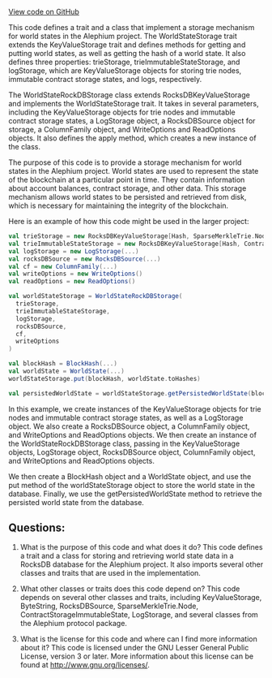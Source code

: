 [View code on GitHub](https://github.com/alephium/alephium/flow/src/main/scala/org/alephium/flow/io/WorldStateStorage.scala)

This code defines a trait and a class that implement a storage mechanism for world states in the Alephium project. The WorldStateStorage trait extends the KeyValueStorage trait and defines methods for getting and putting world states, as well as getting the hash of a world state. It also defines three properties: trieStorage, trieImmutableStateStorage, and logStorage, which are KeyValueStorage objects for storing trie nodes, immutable contract storage states, and logs, respectively.

The WorldStateRockDBStorage class extends RocksDBKeyValueStorage and implements the WorldStateStorage trait. It takes in several parameters, including the KeyValueStorage objects for trie nodes and immutable contract storage states, a LogStorage object, a RocksDBSource object for storage, a ColumnFamily object, and WriteOptions and ReadOptions objects. It also defines the apply method, which creates a new instance of the class.

The purpose of this code is to provide a storage mechanism for world states in the Alephium project. World states are used to represent the state of the blockchain at a particular point in time. They contain information about account balances, contract storage, and other data. This storage mechanism allows world states to be persisted and retrieved from disk, which is necessary for maintaining the integrity of the blockchain.

Here is an example of how this code might be used in the larger project:

```scala
val trieStorage = new RocksDBKeyValueStorage[Hash, SparseMerkleTrie.Node](...)
val trieImmutableStateStorage = new RocksDBKeyValueStorage[Hash, ContractStorageImmutableState](...)
val logStorage = new LogStorage(...)
val rocksDBSource = new RocksDBSource(...)
val cf = new ColumnFamily(...)
val writeOptions = new WriteOptions()
val readOptions = new ReadOptions()

val worldStateStorage = WorldStateRockDBStorage(
  trieStorage,
  trieImmutableStateStorage,
  logStorage,
  rocksDBSource,
  cf,
  writeOptions
)

val blockHash = BlockHash(...)
val worldState = WorldState(...)
worldStateStorage.put(blockHash, worldState.toHashes)

val persistedWorldState = worldStateStorage.getPersistedWorldState(blockHash)
``` 

In this example, we create instances of the KeyValueStorage objects for trie nodes and immutable contract storage states, as well as a LogStorage object. We also create a RocksDBSource object, a ColumnFamily object, and WriteOptions and ReadOptions objects. We then create an instance of the WorldStateRockDBStorage class, passing in the KeyValueStorage objects, LogStorage object, RocksDBSource object, ColumnFamily object, and WriteOptions and ReadOptions objects.

We then create a BlockHash object and a WorldState object, and use the put method of the worldStateStorage object to store the world state in the database. Finally, we use the getPersistedWorldState method to retrieve the persisted world state from the database.
## Questions: 
 1. What is the purpose of this code and what does it do?
   This code defines a trait and a class for storing and retrieving world state data in a RocksDB database for the Alephium project. It also imports several other classes and traits that are used in the implementation.

2. What other classes or traits does this code depend on?
   This code depends on several other classes and traits, including KeyValueStorage, ByteString, RocksDBSource, SparseMerkleTrie.Node, ContractStorageImmutableState, LogStorage, and several classes from the Alephium protocol package.

3. What is the license for this code and where can I find more information about it?
   This code is licensed under the GNU Lesser General Public License, version 3 or later. More information about this license can be found at http://www.gnu.org/licenses/.